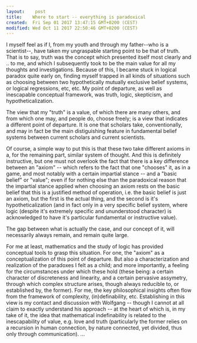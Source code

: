 ```yaml
---
layout:    post
title:    Where to start -- everything is paradoxical
created:  Fri Sep 01 2017 13:47:15 GMT+0200 (CEST)
modified: Wed Oct 11 2017 22:50:46 GMT+0200 (CEST)
---
```


I myself feel as if I, from my youth and through my father--who is a scientist--, have taken my ungraspable starting point to be that of truth. That is to say, truth was the concept which presented itself most clearly and .. to me, and which I subsequently took to be the main value for all my thoughts and investigations. Because of this, I became stuck in logical paradox quite early on, finding myself trapped in all kinds of situations such as choosing between two hypothetically mutually exclusive belief systems, or logical regressions, etc, etc. My point of departure, as well as inescapable conceptual framework, was truth, logic, skepticism, and hypotheticalization.

The view that my "truth" is a value, of which there are many others, and from which one may, and people do, choose freely; is a view that indicates a different point of departure. It is one that scholars take, conventionally, and may in fact be the main distiguishing feature in fundamental belief systems between current scholars and current scientists.

Of course, a simple way to put this is that these two take different axioms in a, for the remaining part, similar system of thought. And this is definitely instructive, but one must not overlook the fact that there is a key difference between an "axiom" -- which refers to the fact that one "chooses" it, as in a game, and most notably with a certain impartial stance -- and a "basic belief" or "value"; even if for nothing else than the paradoxical reason that the impartial stance applied when choosing an axiom rests on the basic belief that this is a justified method of operation, i.e. the basic belief is just an axiom, but the first is the actual thing, and the second is it's hypotheticalization (and in fact only in a very specific belief system, where logic (despite it's extremely specific and ununderstood character) is acknowledged to have it's particular fundamental or instructive value).

The gap between what is actually the case, and our concept of it, will necessarily always remain, and remain quite large.

For me at least, mathematics and the study of logic has provided conceptual tools to grasp this situation. For one, the "axiom" as a conceptualization of this point of departure. But also a characterization and realization of the paradoxes I felt as a child; and more importantly, a feeling for the circumstances under which these hold (these being: a certain character of discreteness and linearity, and a certain pervasive assymetry, through which complex structure arises, though always reducible to, or established by, the former). For me, the key philosophical insights often flow from the framework of complexity, (in)definability, etc. Establishing in this view is my contact and discussion with Wolfgang -- though I cannot at all claim to exactly understand his approach -- at the heart of which is, in my take of it, the idea that mathematical indefinability is related to the inescapability of value, e.g. love and truth (particularly the former relies on a recursion in human connection, by nature connected, yet divided, thus only through communication). ...